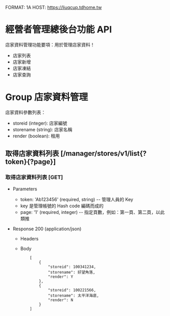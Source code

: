 FORMAT: 1A
HOST: https://liuqcup.tdhome.tw

# 經營者管理總後台功能 API
店家資料管理功能要項：用於管理店家資料！
  + 店家列表
  + 店家新增
  + 店家凍結
  + 店家查詢

# Group 店家資料管理
店家資料參數列表：
  + storeid (integer): 店家編號
  + storename (string): 店家名稱
  + render (boolean): 租用
## 取得店家資料列表 [/manager/stores/v1/list{?token}{?page}]

### 取得店家資料列表 [GET]

+ Parameters

    + token: 'Ab123456' (required, string) -- 管理人員的 Key
     - key 是管理帳號的 Hash code 編碼而成的 
    + page: '1' (required, integer) -- 指定頁數，例如：第一頁、第二頁，以此類推

+ Response 200 (application/json)

  + Headers


  + Body

            [
                {
                    "storeid": 100341234,
                    "storename": 好望角落,
                    "render": Y
                },
                {
                    "storeid": 100221566,
                    "storename": 太平洋海底,
                    "render": N
                }
            ]



